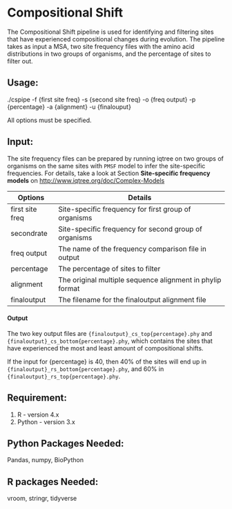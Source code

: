 # Compositional Shift

The Compositional Shift pipeline is used for identifying and filtering sites that have experienced compositional changes during evolution.
The pipeline takes as input a MSA, two site frequency files with the amino acid distributions in two groups of organisms, and the percentage of sites to filter out. 

## Usage:

./cspipe -f {first site freq} -s {second site freq} -o {freq output} -p {percentage} -a {alignment} -u {finalouput}

All options must be specified.

## Input:
The site frequency files can be prepared by running iqtree on two groups of organisms on the same sites with `PMSF` model to infer the site-specific frequencies. For details, take a look at Section **Site-specific frequency models** on http://www.iqtree.org/doc/Complex-Models

Options | Details 
--------|--------
 first site freq  | Site-specific frequency for first group of organisms
 secondrate | Site-specific frequency for second group of organisms
 freq output | The name of the frequency comparison file in output
 percentage | The percentage of sites to filter
 alignment | The original multiple sequence alignment in phylip format
 finaloutput | The filename for the finaloutput alignment file

#### Output
The two key output files are `{finaloutput}_cs_top{percentage}.phy` and `{finaloutput}_cs_bottom{percentage}.phy`, which contains the sites that have experienced the most and least amount of compositional shifts. 

If the input for {percentage} is 40, then 40% of the sites will end up in `{finaloutput}_rs_bottom{percentage}.phy`, and 60% in `{finaloutput}_rs_top{percentage}.phy`. 

## Requirement:
1. R - version 4.x
2. Python - version 3.x

## Python Packages Needed:
Pandas, numpy, BioPython

## R packages Needed:
vroom, stringr, tidyverse

